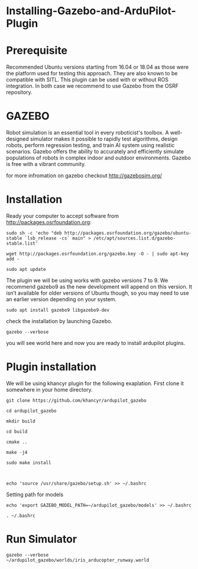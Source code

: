 # Installing-Gazebo-and-ArduPilot-Plugin




# Prerequisite

Recommended Ubuntu versions starting from 16.04 or 18.04 as those were the platform used for testing this approach. They are also known to be compatible with SITL.
This plugin can be used with or without ROS integration. In both case we recommend to use Gazebo from the OSRF repository.




# GAZEBO 
Robot simulation is an essential tool in every roboticist's toolbox. A well-designed simulator makes it possible to rapidly test algorithms, design robots, perform regression testing, and train AI system using realistic scenarios. Gazebo offers the ability to accurately and efficiently simulate populations of robots in complex indoor and outdoor environments. Gazebo is free with a vibrant community.

for more infromation on gazebo checkout http://gazebosim.org/

# Installation

Ready your computer to accept software from http://packages.osrfoundation.org:

    sudo sh -c 'echo "deb http://packages.osrfoundation.org/gazebo/ubuntu-stable `lsb_release -cs` main" > /etc/apt/sources.list.d/gazebo-stable.list'

    wget http://packages.osrfoundation.org/gazebo.key -O - | sudo apt-key add -
    
    sudo apt update
    
    
The plugin we will be using works with gazebo versions 7 to 9. We recommend gazebo9 as the new development will append on this version. It isn’t available for older versions of Ubuntu though, so you may need to use an earlier version depending on your system.

    sudo apt install gazebo9 libgazebo9-dev

check the installation by launching Gazebo.
    
    gazebo --verbose
    
you will see world here and now you are ready to install ardupilot plugins.


# Plugin installation

We will be using khancyr plugin for the following exaplation. First clone it somewhere in your home directory. 

    git clone https://github.com/khancyr/ardupilot_gazebo
    
    cd ardupilot_gazebo
    
    mkdir build

    cd build

    cmake ..
    
    make -j4
    
    sudo make install
    
    
    
    echo 'source /usr/share/gazebo/setup.sh' >> ~/.bashrc


Setting path for models

    echo 'export GAZEBO_MODEL_PATH=~/ardupilot_gazebo/models' >> ~/.bashrc
    
    . ~/.bashrc
    
    
    
# Run Simulator    

    gazebo --verbose ~/ardupilot_gazebo/worlds/iris_arducopter_runway.world 
    
